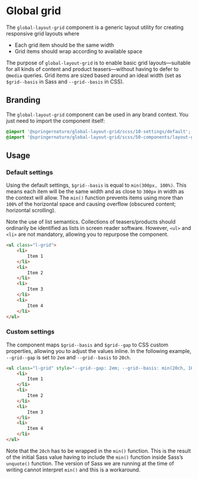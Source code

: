 # Global grid

The `global-layout-grid` component is a generic layout utility for creating responsive grid layouts where 

* Each grid item should be the same width
* Grid items should wrap according to available space

The purpose of `global-layout-grid` is to enable basic grid layouts—suitable for all kinds of content and product teasers—without having to defer to `@media` queries. Grid items are sized based around an ideal width (set as `$grid--basis` in Sass and `--grid--basis` in CSS).

## Branding

The `global-layout-grid` component can be used in any brand context. You just need to import the component itself:

```scss
@import '@springernature/global-layout-grid/scss/10-settings/default';
@import '@springernature/global-layout-grid/scss/50-components/layout-grid';
```

## Usage

### Default settings

Using the default settings, `$grid--basis` is equal to `min(300px, 100%)`. This means each item will be the same width and as close to `300px` in width as the context will allow. The `min()` function prevents items using more than `100%` of the horizontal space and causing overflow (obscured content; horizontal scrolling).

Note the use of list semantics. Collections of teasers/products should ordinarily be identified as lists in screen reader software. However, `<ul>` and `<li>` are not mandatory, allowing you to repurpose the component.

```html
<ul class="l-grid">
    <li>
        Item 1
    </li>
    <li>
        Item 2
    </li>
    <li>
        Item 3
    </li>
    <li>
        Item 4
    </li>
</ul>
```

### Custom settings

The component maps `$grid--basis` and `$grid--gap` to CSS custom properties, allowing you to adjust the values inline. In the following example, `--grid--gap` is set to `2em` and `--grid--basis` to `20ch`.

```html
<ul class="l-grid" style="--grid--gap: 2em; --grid--basis: min(20ch, 100%)">
    <li>
        Item 1
    </li>
    <li>
        Item 2
    </li>
    <li>
        Item 3
    </li>
    <li>
        Item 4
    </li>
</ul>
```

Note that the `20ch` has to be wrapped in the `min()` function. This is the result of the initial Sass value having to include the `min()` function inside Sass’s `unquote()` function. The version of Sass we are running at the time of writing cannot interpret `min()` and this is a workaround.
